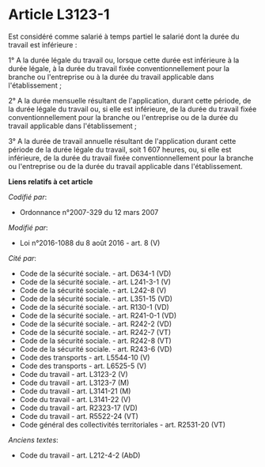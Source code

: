 # Article L3123-1

Est considéré comme salarié à temps partiel le salarié dont la durée du travail est inférieure : 

1° A la durée légale du travail ou, lorsque cette durée est inférieure à la durée légale, à la durée du travail fixée
conventionnellement pour la branche ou l'entreprise ou à la durée du travail applicable dans l'établissement ; 

2° A la durée mensuelle résultant de l'application, durant cette période, de la durée légale du travail ou, si elle est
inférieure, de la durée du travail fixée conventionnellement pour la branche ou l'entreprise ou de la durée du travail
applicable dans l'établissement ; 

3° A la durée de travail annuelle résultant de l'application durant cette période de la durée légale du travail, soit 1 607
heures, ou, si elle est inférieure, de la durée du travail fixée conventionnellement pour la branche ou l'entreprise ou de la
durée du travail applicable dans l'établissement.

**Liens relatifs à cet article**

_Codifié par_:

  - Ordonnance n°2007-329 du 12 mars 2007

_Modifié par_:

  - Loi n°2016-1088 du 8 août 2016 - art. 8 (V)

_Cité par_:

  - Code de la sécurité sociale. - art. D634-1 (VD)
  - Code de la sécurité sociale. - art. L241-3-1 (V)
  - Code de la sécurité sociale. - art. L242-8 (V)
  - Code de la sécurité sociale. - art. L351-15 (VD)
  - Code de la sécurité sociale. - art. R130-1 (VD)
  - Code de la sécurité sociale. - art. R241-0-1 (VD)
  - Code de la sécurité sociale. - art. R242-2 (VD)
  - Code de la sécurité sociale. - art. R242-7 (VT)
  - Code de la sécurité sociale. - art. R242-8 (VT)
  - Code de la sécurité sociale. - art. R243-6 (VD)
  - Code des transports - art. L5544-10 (V)
  - Code des transports - art. L6525-5 (V)
  - Code du travail - art. L3123-2 (V)
  - Code du travail - art. L3123-7 (M)
  - Code du travail - art. L3141-21 (M)
  - Code du travail - art. L3141-22 (V)
  - Code du travail - art. R2323-17 (VD)
  - Code du travail - art. R5522-24 (VT)
  - Code général des collectivités territoriales - art. R2531-20 (VT)

_Anciens textes_:

  - Code du travail - art. L212-4-2 (AbD)
